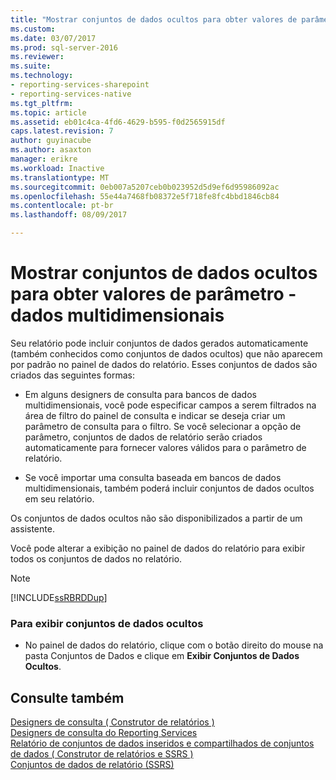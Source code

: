 ```yaml
---
title: "Mostrar conjuntos de dados ocultos para obter valores de parâmetro - dados multidimensionais | Microsoft Docs"
ms.custom: 
ms.date: 03/07/2017
ms.prod: sql-server-2016
ms.reviewer: 
ms.suite: 
ms.technology:
- reporting-services-sharepoint
- reporting-services-native
ms.tgt_pltfrm: 
ms.topic: article
ms.assetid: eb01c4ca-4fd6-4629-b595-f0d2565915df
caps.latest.revision: 7
author: guyinacube
ms.author: asaxton
manager: erikre
ms.workload: Inactive
ms.translationtype: MT
ms.sourcegitcommit: 0eb007a5207ceb0b023952d5d9ef6d95986092ac
ms.openlocfilehash: 55e44a7468fb08372e5f718fe8fc4bbd1846cb84
ms.contentlocale: pt-br
ms.lasthandoff: 08/09/2017

---
```

# <a name="show-hidden-datasets-for-parameter-values---multidimensional-data"></a>Mostrar conjuntos de dados ocultos para obter valores de parâmetro - dados multidimensionais
  Seu relatório pode incluir conjuntos de dados gerados automaticamente (também conhecidos como conjuntos de dados ocultos) que não aparecem por padrão no painel de dados do relatório. Esses conjuntos de dados são criados das seguintes formas:  
  
-   Em alguns designers de consulta para bancos de dados multidimensionais, você pode especificar campos a serem filtrados na área de filtro do painel de consulta e indicar se deseja criar um parâmetro de consulta para o filtro. Se você selecionar a opção de parâmetro, conjuntos de dados de relatório serão criados automaticamente para fornecer valores válidos para o parâmetro de relatório.  
  
-   Se você importar uma consulta baseada em bancos de dados multidimensionais, também poderá incluir conjuntos de dados ocultos em seu relatório.  
  
 Os conjuntos de dados ocultos não são disponibilizados a partir de um assistente.  
  
 Você pode alterar a exibição no painel de dados do relatório para exibir todos os conjuntos de dados no relatório.  
  
> [!NOTE]  
>  [!INCLUDE[ssRBRDDup](../../includes/ssrbrddup-md.md)]  
  
### <a name="to-display-hidden-datasets"></a>Para exibir conjuntos de dados ocultos  
  
-   No painel de dados do relatório, clique com o botão direito do mouse na pasta Conjuntos de Dados e clique em **Exibir Conjuntos de Dados Ocultos**.  
  
## <a name="see-also"></a>Consulte também  
 [Designers de consulta &#40; Construtor de relatórios &#41;](http://msdn.microsoft.com/library/553f0d4e-8b1d-4148-9321-8b41a1e8e1b9)   
 [Designers de consulta do Reporting Services](http://msdn.microsoft.com/library/07efd3f1-804f-45f7-b62a-3e727a3d9835)   
 [Relatório de conjuntos de dados inseridos e compartilhados de conjuntos de dados &#40; Construtor de relatórios e SSRS &#41;](../../reporting-services/report-data/report-embedded-datasets-and-shared-datasets-report-builder-and-ssrs.md)   
 [Conjuntos de dados de relatório &#40;SSRS&#41;](../../reporting-services/report-data/report-datasets-ssrs.md)  
  
  

